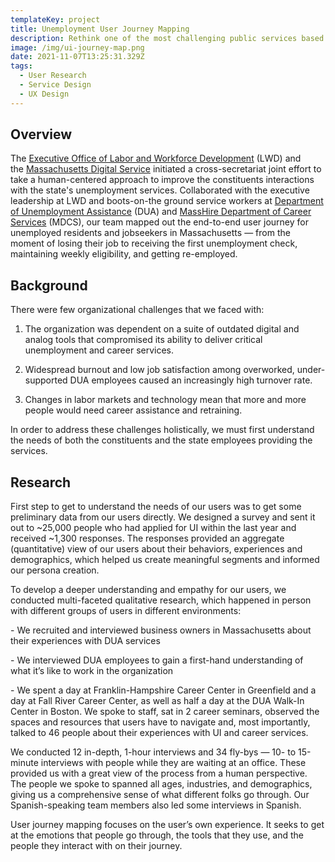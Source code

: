 ```yaml
---
templateKey: project
title: Unemployment User Journey Mapping
description: Rethink one of the most challenging public services based on end user needs
image: /img/ui-journey-map.png
date: 2021-11-07T13:25:31.329Z
tags:
  - User Research
  - Service Design
  - UX Design
---
```

## Overview

The [Executive Office of Labor and Workforce Development](https://www.mass.gov/orgs/executive-office-of-labor-and-workforce-development) (LWD) and the [Massachusetts Digital Service](https://www.mass.gov/orgs/digital-services) initiated a cross-secretariat joint effort to take a human-centered approach to improve the constituents interactions with the state's unemployment services. Collaborated with the executive leadership at LWD and boots-on-the ground service workers at [Department of Unemployment Assistance](https://www.mass.gov/orgs/department-of-unemployment-assistance) (DUA) and [MassHire Department of Career Services](https://www.mass.gov/orgs/masshire-department-of-career-services) (MDCS), our team mapped out the end-to-end user journey for unemployed residents and jobseekers in Massachusetts — from the moment of losing their job to receiving the first unemployment check, maintaining weekly eligibility, and getting re-employed.

## Background

There were few organizational challenges that we faced with: 

1. The organization was dependent on a suite of outdated digital and analog tools that compromised its ability to deliver critical unemployment and career services.

2. Widespread burnout and low job satisfaction among overworked, under-supported DUA employees caused an increasingly high turnover rate.

3. Changes in labor markets and technology mean that more and more people would need career assistance and retraining. 

In order to address these challenges holistically, we must first understand the needs of both the constituents and the state employees providing the services.

## Research

First step to get to understand the needs of our users was to get some preliminary data from our users directly. We designed a survey and sent it out to \~25,000 people who had applied for UI within the last year and received \~1,300 responses. The responses provided an aggregate (quantitative) view of our users about their behaviors, experiences and demographics, which helped us create meaningful segments and informed our persona creation. 

To develop a deeper understanding and empathy for our users, we conducted multi-faceted qualitative research,  which happened in person with different groups of users in different environments:

\- We recruited and interviewed business owners in Massachusetts about their experiences with DUA services

\- We interviewed DUA employees to gain a first-hand understanding of what it’s like to work in the organization

\- We spent a day at Franklin-Hampshire Career Center in Greenfield and a day at Fall River Career Center, as well as half a day at the DUA Walk-In Center in Boston. We spoke to staff, sat in 2 career seminars, observed the spaces and resources that users have to navigate and, most importantly, talked to 46 people about their experiences with UI and career services.

We conducted 12 in-depth, 1-hour interviews and 34 fly-bys — 10- to 15-minute interviews with people while they are waiting at an office. These provided us with a great view of the process from a human perspective. The people we spoke to spanned all ages, industries, and demographics, giving us a comprehensive sense of what different folks go through. Our Spanish-speaking team members also led some interviews in Spanish.

User journey mapping focuses on the user’s own experience. It seeks to get at the emotions that people go through, the tools that they use, and the people they interact with on their journey.